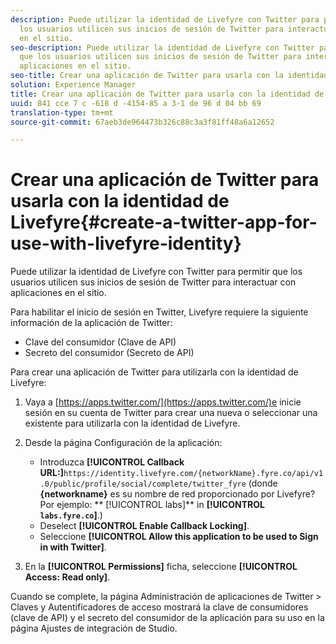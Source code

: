 ```yaml
---
description: Puede utilizar la identidad de Livefyre con Twitter para permitir que
  los usuarios utilicen sus inicios de sesión de Twitter para interactuar con aplicaciones
  en el sitio.
seo-description: Puede utilizar la identidad de Livefyre con Twitter para permitir
  que los usuarios utilicen sus inicios de sesión de Twitter para interactuar con
  aplicaciones en el sitio.
seo-title: Crear una aplicación de Twitter para usarla con la identidad de Livefyre
solution: Experience Manager
title: Crear una aplicación de Twitter para usarla con la identidad de Livefyre
uuid: 841 cce 7 c -618 d -4154-85 a 3-1 de 96 d 04 bb 69
translation-type: tm+mt
source-git-commit: 67aeb3de964473b326c88c3a3f81ff48a6a12652

---
```



# Crear una aplicación de Twitter para usarla con la identidad de Livefyre{#create-a-twitter-app-for-use-with-livefyre-identity}

Puede utilizar la identidad de Livefyre con Twitter para permitir que los usuarios utilicen sus inicios de sesión de Twitter para interactuar con aplicaciones en el sitio.

Para habilitar el inicio de sesión en Twitter, Livefyre requiere la siguiente información de la aplicación de Twitter:

* Clave del consumidor (Clave de API)
* Secreto del consumidor (Secreto de API)

Para crear una aplicación de Twitter para utilizarla con la identidad de Livefyre:

1. Vaya a [https://apps.twitter.com/](https://apps.twitter.com/)e inicie sesión en su cuenta de Twitter para crear una nueva o seleccionar una existente para utilizarla con la identidad de Livefyre.
1. Desde la página Configuración de la aplicación:

   * Introduzca **[!UICONTROL Callback URL:]**`https://identity.livefyre.com/{networkName}.fyre.co/api/v1.0/public/profile/social/complete/twitter_fyre` (donde **{networkname}** es su nombre de red proporcionado por Livefyre? Por ejemplo: ** [!UICONTROL labs]** in **[!UICONTROL `labs.fyre.co`]**.)
   * Deselect **[!UICONTROL Enable Callback Locking]**.
   * Seleccione **[!UICONTROL Allow this application to be used to Sign in with Twitter]**.

1. En la **[!UICONTROL Permissions]** ficha, seleccione **[!UICONTROL Access: Read only]**.

Cuando se complete, la página Administración de aplicaciones de Twitter > Claves y Autentificadores de acceso mostrará la clave de consumidores (clave de API) y el secreto del consumidor de la aplicación para su uso en la página Ajustes de integración de Studio.
